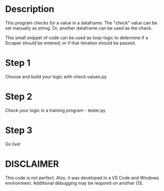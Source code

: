 # Description
This program checks for a value in a dataframe. The "check" value can be set manually as string. Or, another dataframe can be used as the check.

This small snippet of code can be used as loop-logic to determine if a Scraper should be entered; or if that iteration should be passed.

# Step 1
Choose and build your logic with check.values.py

# Step 2
Check your logic in a training program - tester.py

# Step 3
Go live!

# DISCLAIMER
This code is not perfect. Also, it was developed in a VS Code and Windows environment. Additional debugging may be required on another OS.